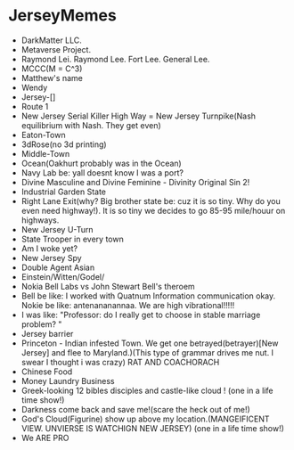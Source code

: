 # JerseyMemes

- DarkMatter LLC.
- Metaverse Project.
- Raymond Lei. Raymond Lee. Fort Lee. General Lee.
- MCCC(M = C^3)
- Matthew's name
- Wendy
- Jersey-[]
- Route 1
- New Jersey Serial Killer High Way = New Jersey Turnpike(Nash equilibrium with Nash. They get even)
- Eaton-Town
- 3dRose(no 3d printing)
- Middle-Town
- Ocean(Oakhurt probably was in the Ocean)
- Navy Lab be: yall doesnt know I was a port?
- Divine Masculine and Divine Feminine - Divinity Original Sin 2!
- Industrial Garden State
- Right Lane Exit(why? Big brother state be: cuz it is so tiny. Why do you even need highway!). It is so tiny we decides to go 85-95 mile/houur on highways.
- New Jersey U-Turn
- State Trooper in every town
- Am I woke yet?
- New Jersey Spy
- Double Agent Asian
- Einstein/Witten/Godel/
- Nokia Bell Labs vs John Stewart Bell's theroem
- Bell be like: I worked with Quatnum Information communication okay. Nokie be like: antenananannaa. We are high vibrational!!!!!
- I was like: "Professor: do I really get to choose in stable marriage problem? "
- Jersey barrier
- Princeton - Indian infested Town. We get one betrayed(betrayer)[New Jersey] and flee to Maryland.)(This type of grammar drives me nut. I swear I thought i was crazy) RAT AND COACHORACH
- Chinese Food
- Money Laundry Business
- Greek-looking 12 bibles disciples and castle-like cloud ! (one in a life time show!)
- Darkness come back and save me!(scare the heck out of me!)
- God's Cloud(Figurine) show up above my location.(MANGEIFICENT VIEW. UNVIERSE IS WATCHIGN NEW JERSEY)  (one in a life time show!)
- We ARE PRO
